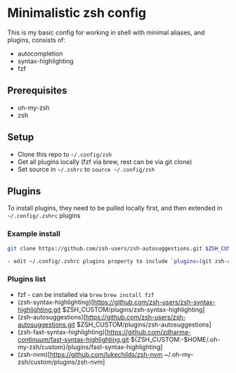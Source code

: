 # Minimalistic zsh config

This is my basic config for working in shell with minimal aliases, and plugins, consists of:

- autocompletion
- syntax-highlighting
- fzf

## Prerequisites

- oh-my-zsh
- zsh

## Setup

- Clone this repo to `~/.config/zsh`
- Get all plugins locally (fzf via brew, rest can be via git clone)
- Set source in `~/.zshrc` to `source ~/.config/zsh`

## Plugins

To install plugins, they need to be pulled locally first, and then extended in `~/.config/.zshrc` plugins

### Example install

```sh
git clone https://github.com/zsh-users/zsh-autosuggestions.git $ZSH_CUSTOM/plugins/zsh-autosuggestions

- edit ~/.config/.zshrc plugins property to include `plugins=(git zsh-autosuggestions)`
```

### Plugins list

- fzf - can be installed via `brew` `brew install fzf`
- (zsh-syntax-highlighting)[https://github.com/zsh-users/zsh-syntax-highlighting.git $ZSH_CUSTOM/plugins/zsh-syntax-highlighting]
- (zsh-autosuggestions)[https://github.com/zsh-users/zsh-autosuggestions.git $ZSH_CUSTOM/plugins/zsh-autosuggestions]
- (zsh-fast-syntax-highlighting)[https://github.com/zdharma-continuum/fast-syntax-highlighting.git ${ZSH_CUSTOM:-$HOME/.oh-my-zsh/custom}/plugins/fast-syntax-highlighting]
- (zsh-nvm)[https://github.com/lukechilds/zsh-nvm ~/.oh-my-zsh/custom/plugins/zsh-nvm]
